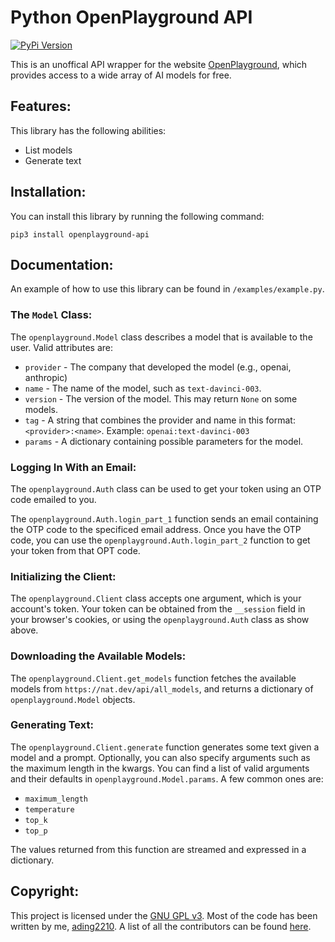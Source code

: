 # Python OpenPlayground API
[![PyPi Version](https://img.shields.io/pypi/v/openplayground-api.svg)](https://pypi.org/project/openplayground-api/)

This is an unoffical API wrapper for the website [OpenPlayground](https://nat.dev), which provides access to a wide array of AI models for free.

## Features:
This library has the following abilities:
 - List models
 - Generate text

## Installation:
You can install this library by running the following command:
```
pip3 install openplayground-api
```

## Documentation:
An example of how to use this library can be found in `/examples/example.py`.

### The `Model` Class:
The `openplayground.Model` class describes a model that is available to the user. Valid attributes are:
 - `provider` - The company that developed the model (e.g., openai, anthropic)
 - `name` - The name of the model, such as `text-davinci-003`.
 - `version` - The version of the model. This may return `None` on some models.
 - `tag` - A string that combines the provider and name in this format: `<provider>:<name>`. Example: `openai:text-davinci-003`
 - `params` - A dictionary containing possible parameters for the model.

### Logging In With an Email:
The `openplayground.Auth` class can be used to get your token using an OTP code emailed to you. 

The `openplayground.Auth.login_part_1` function sends an email containing the OTP code to the specificed email address. Once you have the OTP code, you can use the `openplayground.Auth.login_part_2` function to get your token from that OPT code.

### Initializing the Client:
The `openplayground.Client` class accepts one argument, which is your account's token. Your token can be obtained from the `__session` field in your browser's cookies, or using the `openplayground.Auth` class as show above.

### Downloading the Available Models:
The `openplayground.Client.get_models` function fetches the available models from `https://nat.dev/api/all_models`, and returns a dictionary of `openplayground.Model` objects.

### Generating Text:
The `openplayground.Client.generate` function generates some text given a model and a prompt. Optionally, you can also specify arguments such as the maximum length in the kwargs. You can find a list of valid arguments and their defaults in `openplayground.Model.params`. A few common ones are:
 - `maximum_length`
 - `temperature`
 - `top_k`
 - `top_p`

The values returned from this function are streamed and expressed in a dictionary.

## Copyright:
This project is licensed under the [GNU GPL v3](https://www.gnu.org/licenses/gpl-3.0.txt). Most of the code has been written by me, [ading2210](https://github.com/ading2210). A list of all the contributors can be found [here](https://github.com/ading2210/openplayground-api/graphs/contributors).